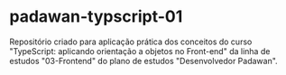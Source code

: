 # padawan-typscript-01
Repositório criado para aplicação prática dos conceitos do curso "TypeScript: aplicando orientação a objetos no Front-end" da linha de estudos "03-Frontend" do plano de estudos "Desenvolvedor Padawan".
